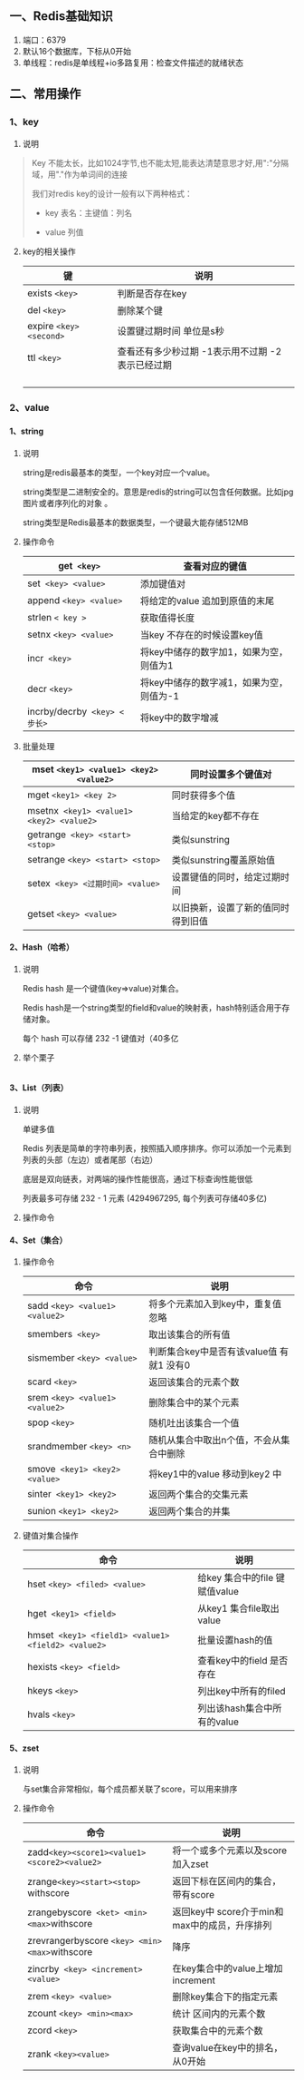 ## 一、Redis基础知识

1. 端口：6379
2. 默认16个数据库，下标从0开始
3. 单线程：redis是单线程+io多路复用：检查文件描述的就绪状态

## 二、常用操作

### 1、key

1. 说明

> Key 不能太长，比如1024字节,也不能太短,能表达清楚意思才好,用":"分隔域，用"."作为单词间的连接
>
> 我们对redis key的设计一般有以下两种格式：
>
> - key 表名：主键值：列名 　　
>
> - value 列值
>
>   

2. key的相关操作

   | 键                      | 说明                                             |
   | ----------------------- | ------------------------------------------------ |
   | exists `<key>`          | 判断是否存在key                                  |
   | del `<key>`             | 删除某个键                                       |
   | expire `<key> <second>` | 设置键过期时间 单位是s秒                         |
   | ttl `<key>`             | 查看还有多少秒过期 -1表示用不过期 -2表示已经过期 |
   |                         |                                                  |
   |                         |                                                  |
   |                         |                                                  |
   |                         |                                                  |

### 2、value

#### 1、string

1. 说明

   string是redis最基本的类型，一个key对应一个value。

   string类型是二进制安全的。意思是redis的string可以包含任何数据。比如jpg图片或者序列化的对象 。

   string类型是Redis最基本的数据类型，一个键最大能存储512MB

2. 操作命令

   | get` <key>`                  | 查看对应的键值                           |
   | ---------------------------- | ---------------------------------------- |
   | set` <key> <value>`          | 添加键值对                               |
   | append `<key> <value>`       | 将给定的value 追加到原值的末尾           |
   | strlen `< key >`             | 获取值得长度                             |
   | setnx `<key> <value>`        | 当key 不存在的时候设置key值              |
   | incr` <key>`                 | 将key中储存的数字加1，如果为空，则值为1  |
   | decr `<key>`                 | 将key中储存的数字减1，如果为空，则值为-1 |
   | incrby/decrby` <key> <步长>` | 将key中的数字增减                        |

3. 批量处理

   | mset `<key1> <value1> <key2> <value2>`   | 同时设置多个键值对                 |
   | ---------------------------------------- | ---------------------------------- |
   | mget `<key1> <key 2>`                    | 同时获得多个值                     |
   | msetnx` <key1> <value1> <key2> <value2>` | 当给定的key都不存在                |
   | getrange` <key> <start> <stop>`          | 类似sunstring                      |
   | setrange `<key> <start> <stop>`          | 类似sunstring覆盖原始值            |
   | setex` <key> <过期时间> <value>`         | 设置键值的同时，给定过期时间       |
   | getset `<key> <value>`                   | 以旧换新，设置了新的值同时得到旧值 |


#### 2、Hash（哈希）

1. 说明

   Redis hash 是一个键值(key=>value)对集合。

   Redis hash是一个string类型的field和value的映射表，hash特别适合用于存储对象。

   每个 hash 可以存储 232 -1 键值对（40多亿

2. 举个栗子

   ```
   
   ```

#### 3、List（列表）

1. 说明

   单键多值

   Redis 列表是简单的字符串列表，按照插入顺序排序。你可以添加一个元素到列表的头部（左边）或者尾部（右边）

   底层是双向链表，对两端的操作性能很高，通过下标查询性能很低

   列表最多可存储 232 - 1 元素 (4294967295, 每个列表可存储40多亿)
   
2. 操作命令

   

#### 4、Set（集合）

1. 操作命令

   | 命令                           | 说明                                     |
   | ------------------------------ | ---------------------------------------- |
   | sadd `<key> <value1> <value2>` | 将多个元素加入到key中，重复值忽略        |
   | smembers` <key>`               | 取出该集合的所有值                       |
   | sismember `<key> <value>`      | 判断集合key中是否有该value值 有就1 没有0 |
   | scard `<key>`                  | 返回该集合的元素个数                     |
   | srem `<key> <value1> <value2>` | 删除集合中的某个元素                     |
   | spop `<key>`                   | 随机吐出该集合一个值                     |
   | srandmember `<key> <n>`        | 随机从集合中取出n个值，不会从集合中删除  |
   | smove` <key1> <key2> <value>`  | 将key1中的value 移动到key2 中            |
   | sinter` <key1> <key2>`         | 返回两个集合的交集元素                   |
   | sunion `<key1> <key2>`         | 返回两个集合的并集                       |

3. 键值对集合操作

   | 命令                                               | 说明                           |
   | -------------------------------------------------- | ------------------------------ |
   | hset `<key> <filed> <value>`                       | 给key 集合中的file 键赋值value |
   | hget` <key1> <field>`                              | 从key1 集合file取出value       |
   | hmset` <key1> <field1> <value1> <field2> <value2>` | 批量设置hash的值               |
   | hexists `<key> <field>`                            | 查看key中的field 是否存在      |
   | hkeys `<key>`                                      | 列出key中所有的filed           |
   | hvals `<key>`                                      | 列出该hash集合中所有的value    |


#### 5、zset

1. 说明

   与set集合非常相似，每个成员都关联了score，可以用来排序

2. 操作命令

   | 命令                                           | 说明                                          |
   | ---------------------------------------------- | --------------------------------------------- |
   | zadd`<key><score1><value1><score2><value2>`    | 将一个或多个元素以及score加入zset             |
   | zrange`<key><start><stop> `withscore           | 返回下标在区间内的集合，带有score             |
   | zrangebyscore` <ket> <min> <max>`withscore     | 返回key中 score介于min和max中的成员，升序排列 |
   | zrevrangerbyscore `<key> <min> <max>`withscore | 降序                                          |
   | zincrby` <key> <increment> <value>`            | 在key集合中的value上增加increment             |
   | zrem `<key> <value>`                           | 删除key集合下的指定元素                       |
   | zcount `<key> <min><max>`                      | 统计 区间内的元素个数                         |
   | zcord `<key>`                                  | 获取集合中的元素个数                          |
   | zrank `<key><value>`                           | 查询value在key中的排名，从0开始               |